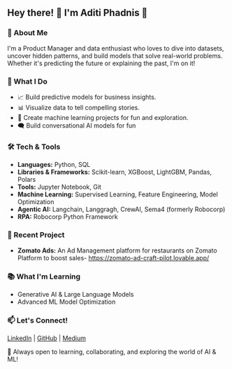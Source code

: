 ## Hey there! 👋 I'm Aditi Phadnis 🌟

### 🚀 About Me  
I'm a Product Manager and data enthusiast who loves to dive into datasets, uncover hidden patterns, and build models that solve real-world problems. Whether it's predicting the future or explaining the past, I'm on it!  

### 💼 What I Do  
- 📈 Build predictive models for business insights.  
- 📊 Visualize data to tell compelling stories.  
- 🤖 Create machine learning projects for fun and exploration.
- 🗨️ Build conversational AI models for fun

### 🛠 Tech & Tools  
- **Languages:** Python, SQL  
- **Libraries & Frameworks:** Scikit-learn, XGBoost, LightGBM, Pandas, Polars  
- **Tools:** Jupyter Notebook, Git  
- **Machine Learning:** Supervised Learning, Feature Engineering, Model Optimization
- **Agentic AI:** Langchain, Langgragh, CrewAI, Sema4 (formerly Robocorp)
- **RPA:** Robocorp Python Framework

### 🚀 Recent Project
- **Zomato Ads:** An Ad Management platform for restaurants on Zomato Platform to boost sales- https://zomato-ad-craft-pilot.lovable.app/ 


### 📚 What I'm Learning  
- Generative AI & Large Language Models  
- Advanced ML Model Optimization  

### 📫 Let's Connect!  
[LinkedIn](https://www.linkedin.com/in/aditi-phadnis/) | [GitHub](https://github.com/aditiphadnis) | [Medium](https://medium.com/@aditiphadnis)  

🚀 Always open to learning, collaborating, and exploring the world of AI & ML!  
